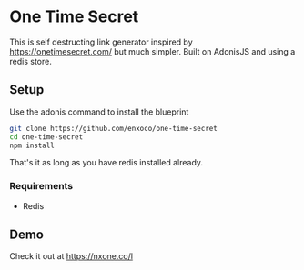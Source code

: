 # One Time Secret

This is self destructing link generator inspired by https://onetimesecret.com/ but much simpler.  Built on AdonisJS and using a redis store. 


## Setup

Use the adonis command to install the blueprint

```bash
git clone https://github.com/enxoco/one-time-secret
cd one-time-secret
npm install
```
That's it as long as you have redis installed already.  

### Requirements

- Redis

## Demo
Check it out at https://nxone.co/l
